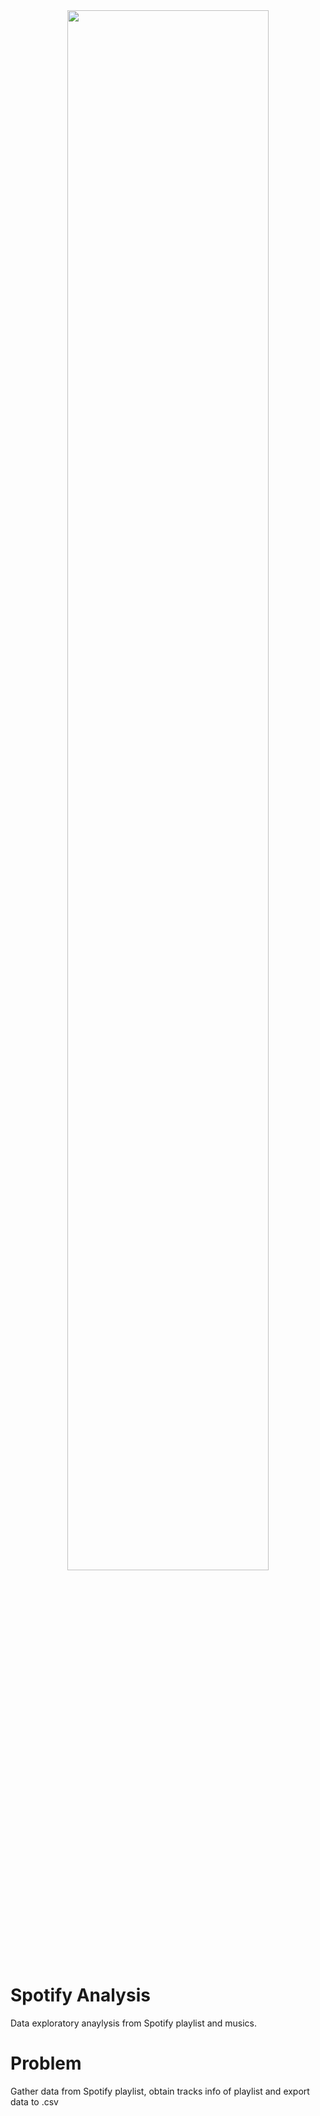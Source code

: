 <div align="center">
<img src="https://c.tenor.com/iczjaEFdW20AAAAC/spotify-music.gif" align="center" style="width: 80%" />
</div>  
  
  
# Spotify Analysis
Data exploratory anaylysis from Spotify playlist and musics.

# Problem
Gather data from Spotify playlist, obtain tracks info of playlist and export data to .csv


